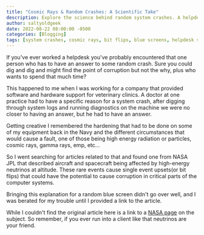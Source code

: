 ```yaml
---
title: "Cosmic Rays & Random Crashes: A Scientific Take"
description: Explore the science behind random system crashes. A helpdesk tale dives into NASA research on cosmic rays and high-energy neutrinos affecting tech.
author: saltyoldgeek
date: 2022-08-22 08:00:00 -0500
categories: [Blogging]
tags: [system crashes, cosmic rays, bit flips, blue screens, helpdesk stories, computer diagnostics, NASA, high-energy neutrinos, single event upsets, customer service]
---
```


If you've ever worked a helpdesk you've probably encountered that one person who has to have an answer to some random crash. Sure you could dig and dig and might find the point of corruption but not the why, plus who wants to spend that much time?

This happened to me when I was working for a company that provided software and hardware support for veterinary clinics. A doctor at one practice had to have a specific reason for a system crash, after digging through system logs and running diagnostics on the machine we were no closer to having an answer, but he had to have an answer.

Getting creative I remembered the hardening that had to be done on some of my equipment back in the Navy and the different circumstances that would cause a fault, one of those being high energy radiation or particles, cosmic rays, gamma rays, emp, etc...

So I went searching for articles related to that and found one from NASA JPL that described aircraft and spacecraft being affected by high-energy neutrinos at altitude. These rare events cause single event upsets(or bit flips) that could have the potential to cause corruption in critical parts of the computer systems.

Bringing this explanation for a random blue screen didn't go over well, and I was berated for my trouble until I provided a link to the article.

While I couldn't find the original article here is a link to a [NASA page](https://radhome.gsfc.nasa.gov/radhome/see.htm#:~:text=Single%20Event%20Effects%20(SEEs)%20are,in%20memory%20cells%20or%20registers.) on the subject. So remember, if you ever run into a client like that neutrinos are your friend.
